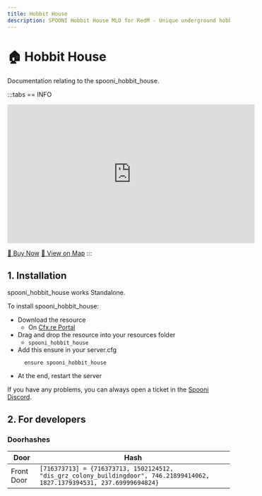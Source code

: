 ```yaml
---
title: Hobbit House
description: SPOONI Hobbit House MLO for RedM - Unique underground hobbit-style home in Ambarino. Cozy fantasy dwelling with detailed interior for Red Dead Redemption 2 roleplay servers.
---
```


# 🏠 Hobbit House
Documentation relating to the spooni_hobbit_house.

:::tabs
== INFO
<iframe width="560" height="315" src="https://www.youtube.com/embed/ZQ7mE7kX9yQ?si=11u1QnDyfhLoM1M7" frameborder="0" allow="accelerometer; autoplay; clipboard-write; encrypted-media; gyroscope; picture-in-picture; web-share" referrerpolicy="strict-origin-when-cross-origin" allowfullscreen></iframe>

<a href="https://spooni-mapping.tebex.io/package/6281773" class="button-buy">🛒 Buy Now</a>
<a href="https://spooni.de/rdr2/?m=house10" class="button-map">📍 View on Map</a>
:::

## 1. Installation
spooni_hobbit_house works Standalone.  

To install spooni_hobbit_house:
- Download the resource
  - On [Cfx.re Portal](https://portal.cfx.re/)
- Drag and drop the resource into your resources folder
  - `spooni_hobbit_house`
- Add this ensure in your server.cfg
  ```
    ensure spooni_hobbit_house
  ```
- At the end, restart the server

If you have any problems, you can always open a ticket in the [Spooni Discord](https://discord.gg/spooni).

## 2. For developers
### Doorhashes
| Door                      | Hash
|---------------------------|----------------------------------------------------------------------------------|
| Front Door                | `[716373713] = {716373713, 1502124512, "dis_grz_colony_buildingdoor", 746.21899414062, 1827.1379394531, 237.69999694824}`
